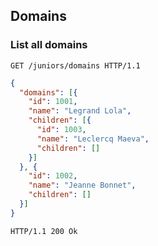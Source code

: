 ## Domains
### List all domains

```http
GET /juniors/domains HTTP/1.1
```

```json
{
  "domains": [{
    "id": 1001,
    "name": "Legrand Lola",
    "children": [{
      "id": 1003,
      "name": "Leclercq Maeva",
      "children": []
    }]
  }, {
    "id": 1002,
    "name": "Jeanne Bonnet",
    "children": []
  }]
}
```

```http
HTTP/1.1 200 Ok
```
